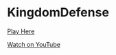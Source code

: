 # KingdomDefense

[Play Here](https://dannykay.itch.io/kingdom-defense)

[Watch on YouTube](https://www.youtube.com/watch?v=WX-4eG6xFMI&t=2s&ab_channel=DannyKay)
